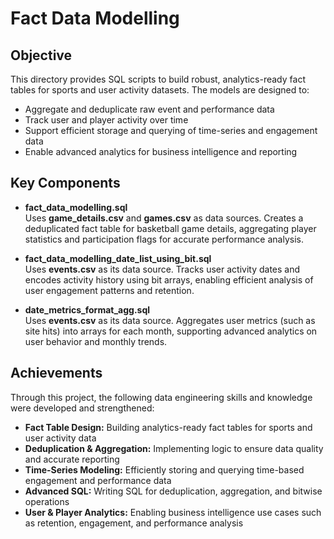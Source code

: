 # Fact Data Modelling

## Objective

This directory provides SQL scripts to build robust, analytics-ready fact tables for sports and user activity datasets. The models are designed to:

- Aggregate and deduplicate raw event and performance data
- Track user and player activity over time
- Support efficient storage and querying of time-series and engagement data
- Enable advanced analytics for business intelligence and reporting

## Key Components

- **fact_data_modelling.sql**  
  Uses **game_details.csv** and **games.csv** as data sources. Creates a deduplicated fact table for basketball game details, aggregating player statistics and participation flags for accurate performance analysis.

- **fact_data_modelling_date_list_using_bit.sql**  
  Uses **events.csv** as its data source. Tracks user activity dates and encodes activity history using bit arrays, enabling efficient analysis of user engagement patterns and retention.

- **date_metrics_format_agg.sql**  
  Uses **events.csv** as its data source. Aggregates user metrics (such as site hits) into arrays for each month, supporting advanced analytics on user behavior and monthly trends.

## Achievements

Through this project, the following data engineering skills and knowledge were developed and strengthened:

- **Fact Table Design:** Building analytics-ready fact tables for sports and user activity data
- **Deduplication & Aggregation:** Implementing logic to ensure data quality and accurate reporting
- **Time-Series Modeling:** Efficiently storing and querying time-based engagement and performance data
- **Advanced SQL:** Writing SQL for deduplication, aggregation, and bitwise operations
- **User & Player Analytics:** Enabling business intelligence use cases such as retention, engagement, and performance analysis
